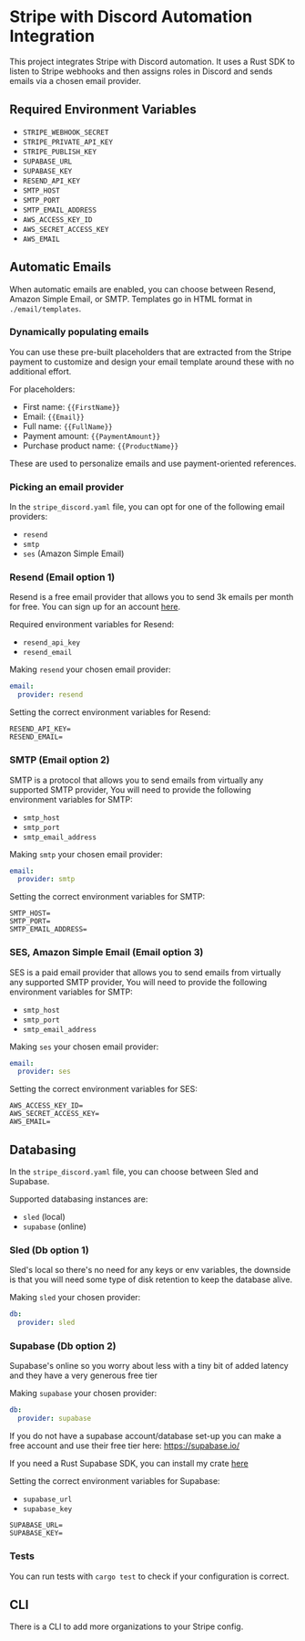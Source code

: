 # Stripe with Discord Automation Integration

This project integrates Stripe with Discord automation. It uses a Rust SDK to listen to Stripe webhooks and then assigns roles in Discord and sends emails via a chosen email provider.

## Required Environment Variables
- `STRIPE_WEBHOOK_SECRET`
- `STRIPE_PRIVATE_API_KEY`
- `STRIPE_PUBLISH_KEY`
- `SUPABASE_URL`
- `SUPABASE_KEY`
- `RESEND_API_KEY`
- `SMTP_HOST`
- `SMTP_PORT`
- `SMTP_EMAIL_ADDRESS`
- `AWS_ACCESS_KEY_ID`
- `AWS_SECRET_ACCESS_KEY`
- `AWS_EMAIL`



## Automatic Emails
When automatic emails are enabled, you can choose between Resend, Amazon Simple Email, or SMTP. Templates go in HTML format in `./email/templates`.

### Dynamically populating emails
You can use these pre-built placeholders that are extracted from the Stripe payment to customize and design your email template around these with no additional effort.

For placeholders:
- First name: `{{FirstName}}`
- Email: `{{Email}}`
- Full name: `{{FullName}}`
- Payment amount: `{{PaymentAmount}}`
- Purchase product name: `{{ProductName}}`

These are used to personalize emails and use payment-oriented references.

### Picking an email provider
In the `stripe_discord.yaml` file, you can opt for one of the following email providers:
- `resend`
- `smtp`
- `ses` (Amazon Simple Email)

### Resend (Email option 1)
Resend is a free email provider that allows you to send 3k emails per month for free. You can sign up for an account [here](https://resend.io/).

Required environment variables for Resend:
- `resend_api_key`
- `resend_email`

Making `resend` your chosen email provider:
```yaml
email:
  provider: resend
```

Setting the correct environment variables for Resend:
```env
RESEND_API_KEY=
RESEND_EMAIL=
```

### SMTP (Email option 2)
SMTP is a protocol that allows you to send emails from virtually any supported SMTP provider, You will need to provide the following environment variables for SMTP:
- `smtp_host`
- `smtp_port`
- `smtp_email_address`

Making `smtp` your chosen email provider:
```yaml
email:
  provider: smtp
```

Setting the correct environment variables for SMTP:
```env
SMTP_HOST=
SMTP_PORT=
SMTP_EMAIL_ADDRESS=
```

### SES, Amazon Simple Email (Email option 3)
SES is a paid email provider that allows you to send emails from virtually any supported SMTP provider, You will need to provide the following environment variables for SMTP:
- `smtp_host`
- `smtp_port`
- `smtp_email_address`

Making `ses` your chosen email provider:
```yaml
email:
  provider: ses
```

Setting the correct environment variables for SES:
```env
AWS_ACCESS_KEY_ID=
AWS_SECRET_ACCESS_KEY=
AWS_EMAIL=
```

## Databasing
In the `stripe_discord.yaml` file, you can choose between Sled and Supabase.

Supported databasing instances are:
- `sled` (local)
- `supabase` (online) 


### Sled (Db option 1)
Sled's local so there's no need for any keys or env variables, the downside is that you will need some type of disk retention to keep the database alive.

Making `sled` your chosen provider:
```yaml
db:
  provider: sled
```

### Supabase (Db option 2)
Supabase's online so you worry about less with a tiny bit of added latency and they have a very generous free tier

Making `supabase` your chosen provider:
```yaml
db:
  provider: supabase
```
If you do not have a supabase account/database set-up you can make a free account and use their free tier here: https://supabase.io/

If you need a Rust Supabase SDK, you can install my crate [here](https://crates.io/crates/supabase_rs)

Setting the correct environment variables for Supabase:
- `supabase_url`
- `supabase_key`

```env
SUPABASE_URL=
SUPABASE_KEY=
```

### Tests
You can run tests with `cargo test` to check if your configuration is correct.

## CLI
There is a CLI to add more organizations to your Stripe config.

